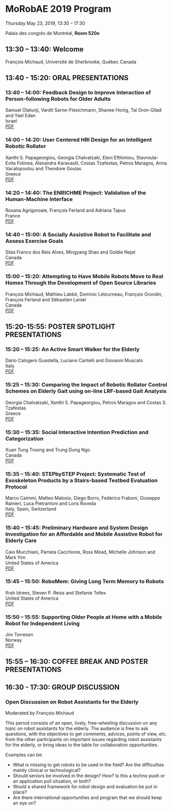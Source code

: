 # MoRobAE 2019 Program

Thursday May 23, 2019, 13:30 – 17:30

Palais des congrès de Montréal, **Room 520e**

## 13:30 – 13:40: Welcome
François Michaud, Université de Sherbrooke, Québec Canada

## 13:40 - 15:20: ORAL PRESENTATIONS

### 13:40 – 14:00: Feedback Design to Improve Interaction of Person-following Robots for Older Adults
Samuel Olatunji, Vardit Sarne-Flesichmann, Shanee Honig, Tal Oron-Gilad and Yael Edan  
Israel  
[PDF](papers/morobae_p03_olatunji.pdf)

### 14:00 – 14:20: User Centered HRI Design for an Intelligent Robotic Rollator
Xanthi S. Papageorgiou, Georgia Chalvatzaki, Eleni Efthimiou, Stavroula-Evita Fotinea, Alexandra Karavasili, Costas Tzafestas, Petros Maragos, Anna Vacalopoulou and Theodore Goulas  
Greece  
[PDF](papers/morobae_p06m_papageorgiou.pdf)

### 14:20 – 14:40: The ENRICHME Project: Validation of the Human-Machine Interface
Roxana Agrigoroaie, François Ferland and Adriana Tapus  
France  
[PDF](papers/morobae_p01_agrigoroaie.pdf)

### 14:40 – 15:00: A Socially Assistive Robot to Facilitate and Assess Exercise Goals
Silas Franco dos Reis Alves, Mingyang Shao and Goldie Nejat  
Canada  
[PDF](papers/morobae_p10_alves.pdf)

### 15:00 – 15:20: Attempting to Have Mobile Robots Move to Real Homes Through the Development of Open Source Libraries
François Michaud, Mathieu Labbé, Dominic Létourneau, François Grondin, François Ferland and Sébastien Laniel  
Canada   
[PDF](papers/morobae_p04m_michaud.pdf)

## 15:20-15:55: POSTER SPOTLIGHT PRESENTATIONS 

### 15:20 – 15:25: An Active Smart Walker for the Elderly
Dario Calogero Guastella, Luciano Cantelli and Giovanni Muscato  
Italy  
[PDF](papers/morobae_p09_guastella.pdf)

### 15:25 – 15:30: Comparing the Impact of Robotic Rollator Control Schemes on Elderly Gait using on-line LRF-based Gait Analysis
Georgia Chalvatzaki, Xanthi S. Papageorgiou, Petros Maragos and Costas S. Tzafestas  
Greece  
[PDF](papers/morobae_p05m_chalvatzaki.pdf)

### 15:30 – 15:35: Social Interactive Intention Prediction and Categorization
Xuan Tung Truong and Trung Dung Ngo  
Canada  
[PDF](papers/morobae_p12_truong.pdf)

### 15:35 – 15:40: STEPbySTEP Project: Systematic Test of Exoskeleton Products by a Stairs-based Testbed Evaluation Protocol
Marco Caimmi, Matteo Malosio, Diego Borro, Federico Fraboni, Giuseppe Rainieri, Luca Pietrantoni and Loris Roveda  
Italy, Spain, Switzerland  
[PDF](papers/morobae_p02_caimmi.pdf)

### 15:40 – 15:45: Preliminary Hardware and System Design Investigation for an Affordable and Mobile Assistive Robot for Elderly Care
Caio Mucchiani, Pamela Cacchione, Ross Mead, Michelle Johnson and Mark Yim  
United States of America  
[PDF](papers/morobae_p07_mucchiani.pdf)

### 15:45 – 15:50: RoboMem: Giving Long Term Memory to Robots
Ifrah Idrees, Steven P. Reiss and Stefanie Tellex  
United States of America  
[PDF](papers/morobae_p08_idrees.pdf)

### 15:50 – 15:55: Supporting Older People at Home with a Mobile Robot for Independent Living
Jim Torresen  
Norway  
[PDF](papers/morobae_p11_toresen.pdf)

## 15:55 – 16:30: COFFEE BREAK AND POSTER PRESENTATIONS

## 16:30 - 17:30: GROUP DISCUSSION

### Open Discussion on Robot Assistants for the Elderly
Moderated by François Michaud

This period consists of an open, lively, free-wheeling discussion on any topic on robot assistants for the elderly. The audience is free to ask questions, with the objectives to get comments, advices, points of view, etc. from the other participants on important issues regarding robot assistants for the elderly, or bring ideas to the table for collaboration opportunities.

Examples can be:

 * What is missing to get robots to be used in the field? Are the difficulties mainly clinical or technological?
 * Should seniors be involved in the design? How? Is this a techno push or an application pull situation, or both?
 * Would a shared framework for robot design and evaluation be put in place?
 * Are there international opportunities and program that we should keep an eye on?

